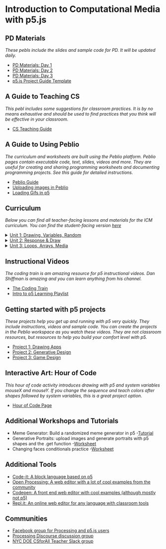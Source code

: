 # Introduction to Computational Media with p5.js

## PD Materials  
_These pebls include the slides and sample code for PD. It will be updated daily._
- [PD Materials: Day 1](https://demo.peblio.co/pebl/vFj5_NK0y)
- [PD Materials: Day 2](https://demo.peblio.co/pebl/i5BdgItjl)
- [PD Materials: Day 3](https://demo.peblio.co/pebl/8yxLcTuw8)
- [p5.js Project Guide Template](https://demo.peblio.co/pebl/3oHELZENk)

## A Guide to Teaching CS
_This pebl includes some suggestions for classroom practices. It is by no means exhaustive and should be used to find practices that you think will be effective in your classroom._
- [CS Teaching Guide](https://demo.peblio.co/pebl/rMb6jcnem)

## A Guide to Using Peblio 
_The curriculum and worksheets are built using the Peblio platform. Peblio pages contain executable code, text, slides, videos and more. They are useful for creating and sharing programming worksheets and documenting programming projects. See this guide for detailed instructions._
- [Peblio Guide](https://demo.peblio.co/pebl/XeJAt6pVQ)
- [Uploading images in Peblio](https://demo.peblio.co/pebl/5qrWMaoi6)
- [Loading Gifs in p5](https://demo.peblio.co/pebl/b6F-rrWDF)

## Curriculum  
 _Below you can find all teacher-facing lessons and materials for the ICM curriculum. You can find the student-facing version [here](https://nycdoe-cs4all.github.io/index.html)_

<details><summary><a href="https://demo.peblio.co/profile/CS4ALL/folder/rkzenSqzN">Unit 1: Drawing, Variables, Random</a></summary><br>
  
- [Unit Overview](https://demo.peblio.co/pebl/KrE5DRXmW)

- [Topic 1: Grayscale Drawings](https://demo.peblio.co/profile/CS4ALL/folder/rJ6du6UfN)
  - [1.1: p5 Introduction](https://demo.peblio.co/profile/CS4ALL/folder/HkW5Vy_yH)
    - [Lesson Plan](https://demo.peblio.co/pebl/yR6_Zr4tD)
    - [Robot Worksheet](https://drive.google.com/file/d/1npDydYLTug3cDlfWjlijgH9ci-AcpdBV/view)
  - [1.2: Line Functions and Parameters](https://demo.peblio.co/profile/CS4ALL/folder/BJssV1uJB)
    - [Lesson Plan](https://demo.peblio.co/pebl/WjYpgWncc)
    - [Worksheet](https://demo.peblio.co/pebl/scRbvpIi3)
    - [Peblio Guide](https://demo.peblio.co/pebl/0W69aS64f)
    - [p5 Web Editor Guide](https://demo.peblio.co/pebl/w29xUZXfs)
  - [1.3: Rectangles, Ellipses, and Layering](https://demo.peblio.co/profile/CS4ALL/folder/HkupEkOJH)
    - [Lesson Plan](https://demo.peblio.co/pebl/7R-imgJ67)
    - [Worksheet](https://demo.peblio.co/pebl/YSue13I5l)
    - [Presentation Pebl](https://demo.peblio.co/pebl/ceeF3_kRm)
  - [1.4: Various Shapes, StrokeWeight, Fill](https://demo.peblio.co/profile/CS4ALL/folder/HyfkHydkH)
    - [Lesson Plan](https://demo.peblio.co/pebl/QsLzibyYu)
    - [Worksheet](https://demo.peblio.co/pebl/nFSwt9oKz)
  - [1.5 Mini Project- Taijutu Symbol](https://demo.peblio.co/profile/CS4ALL/folder/rk-bB1ukB)
    - [Lesson Plan](https://demo.peblio.co/pebl/6KegNoOJk)
    - [Worksheet](https://demo.peblio.co/pebl/NWOYrmgcE)   
    
- [Topic 2: Make it Vary](https://demo.peblio.co/profile/CS4ALL/folder/r1cY_pLME) 
  - [2.1: Intro to Variables: System Variables](https://demo.peblio.co/profile/CS4ALL/folder/HkgC7lFlS)
    - [Lesson Plan](https://demo.peblio.co/pebl/C3xYs1e-Y)
    - [Worksheet](https://demo.peblio.co/pebl/W1gi5Y6Ba)   
  - [2.2: Custom Variables ](https://demo.peblio.co/profile/CS4ALL/folder/ryOgNxYxr)
    - [Lesson Plan](https://demo.peblio.co/pebl/eSDHxd2Px)
    - [Worksheet](https://demo.peblio.co/pebl/qcd8ImdL-) 
  - [2.3: Random](https://demo.peblio.co/profile/CS4ALL/folder/B11G4gKxS)
    - [Lesson Plan](https://demo.peblio.co/pebl/Ak-VNgHY1)
    - [Worksheet](https://demo.peblio.co/pebl/FaVuy7DS_)  
  - [2.4: Mini Project: Emojis](https://demo.peblio.co/profile/CS4ALL/folder/BktXNeKlH)
    - [Lesson Plan](https://demo.peblio.co/pebl/nqg0ssqkX)
    - [Worksheet](https://demo.peblio.co/pebl/hx0crRYYG)  

- [Topic 3: Make it Colorful](https://demo.peblio.co/profile/CS4ALL/folder/B1ZtOTUM4)
  - [3.1: Intro to Color](https://demo.peblio.co/profile/CS4ALL/folder/H1c_acmbB)
    - [Lesson Plan](https://demo.peblio.co/pebl/zP5hWCUXI)
    - [Worksheet](https://demo.peblio.co/pebl/YQ-HFIWT8)   
  - [3.2: RGB vs HSB colorMode](https://demo.peblio.co/profile/CS4ALL/folder/rkZcTcmZr)
    - [Lesson Plan](https://demo.peblio.co/pebl/5YIJMLA7e)
    - [Worksheet](https://demo.peblio.co/pebl/ks5Wai1zi) 
  - [3.3: Color Palettes and Design](https://demo.peblio.co/profile/CS4ALL/folder/BJIja9Qbr)
    - [Lesson Plan](https://demo.peblio.co/pebl/KYYAxZyar)
    - [Worksheet](https://demo.peblio.co/pebl/qRw9rWGcr)  
    
  - [Final Project]( https://demo.peblio.co/profile/CS4ALL/folder/BkkY7_cG4)
  
  </details>

<details><summary><a href="https://demo.peblio.co/profile/CS4ALL/folder/B1mL8C2Q4">Unit 2: Response & Draw</a></summary><br>
 
- [Unit Overview](https://demo.peblio.co/pebl/3Q8q8S6p3)

- [Topic 1: Draw with Mouse 1.1 Conditionals and If Statements](https://demo.peblio.co/profile/CS4ALL/folder/rJHY8C3XE)
  - [1.1 Conditionals and IF Statements](https://demo.peblio.co/dashboard/CS4ALL/folder/H1TzvT4WH)
    - [Lesson Plan](https://demo.peblio.co/pebl/0Mb8qqN7X)
    - [Worksheet](https://demo.peblio.co/pebl/bLT2d4dHU)
  - [1.2 Conditionals and If, Else If, Else Statements](https://demo.peblio.co/profile/CS4ALL/folder/H1CmSAEbH)
    - [Lesson Plan](https://demo.peblio.co/pebl/qwW7C-h3E)
    - [Worksheet: If else](https://demo.peblio.co/pebl/vgrgvg9x9)
    - [Worksheet: Traffic light challenge](https://demo.peblio.co/pebl/yb6SsmXCM)
  - [1.3 Logical Operators AND and OR](https://demo.peblio.co/profile/CS4ALL/folder/HJe03AEbS)
    - [Lesson Plan](https://demo.peblio.co/pebl/dYNZPsB0h)
    - [Worksheet](https://demo.peblio.co/pebl/ugOMyD8SK)    
  - [1.4: Draw with a mouse](https://demo.peblio.co/profile/CS4ALL/folder/HkxSNbHbB)
    - [Lesson Plan](https://demo.peblio.co/pebl/NOGaWnInt)
    - [Worksheet](https://demo.peblio.co/pebl/ilJCpsv9H)
  - [1.5: The Map Function](https://demo.peblio.co/profile/CS4ALL/folder/SkzPEZHbS)
    - [Lesson Plan](https://demo.peblio.co/pebl/ePeeWGiSt)
    - [Worksheet](https://demo.peblio.co/pebl/GoXmjjifS)
    
- [Topic 2: Hover and Click on Things](https://demo.peblio.co/profile/CS4ALL/folder/Hkqk1fmVN)
  - [2.1: Hover and Conditional Statements](https://demo.peblio.co/profile/CS4ALL/folder/Bk6MrJRZr)
    - [Lesson Plan](https://demo.peblio.co/pebl/cag17i8tY)
    - [Worksheet](https://demo.peblio.co/pebl/gvI5HqpAq)
  - [2.2: Rectangles and Clicks](https://demo.peblio.co/profile/CS4ALL/folder/SJkVH10br)
    - [Lesson Plan](https://demo.peblio.co/pebl/6CAL0F6HR)
    - [Worksheet](https://demo.peblio.co/pebl/l64jmFy94)
  - [2.3: Mini Project: Light Switch Game](https://demo.peblio.co/profile/CS4ALL/folder/HyWHHkRWr)
    - [Lesson Plan](https://demo.peblio.co/pebl/JmmZsUUQf)
    - [Worksheet](https://demo.peblio.co/pebl/V8F5bcU9Y)
    
- [Topic 3: Press Keys](https://demo.peblio.co/profile/CS4ALL/folder/H1gekM74E)
  - [3.1: Key Presses and Conditionals](https://demo.peblio.co/profile/CS4ALL/folder/HyT4Uk0-H)
    - [Lesson Plan](https://demo.peblio.co/pebl/-YC928BR6)
    - [Worksheet](https://demo.peblio.co/pebl/KwIfg-uw-)
    
- [Final Project](https://demo.peblio.co/profile/CS4ALL/folder/BJchChV-r)
    - [Lesson Plan](https://demo.peblio.co/pebl/28PkzoPNu)
    - [Worksheet](https://demo.peblio.co/pebl/xFOeADwoL)

</details>

<details><summary><a href="https://demo.peblio.co/dashboard/CS4ALL/folder/ry7OAk22N">Unit 3: Loops, Arrays, Media</a></summary><br>

- [Topic 1: Loops](https://demo.peblio.co/profile/CS4ALL/folder/rkKlPplpN)
  - [1.1: While Loops](https://demo.peblio.co/profile/CS4ALL/folder/ByzQgXp-r)
    - [Lesson Plan](https://demo.peblio.co/pebl/Ia3_bZu7M)
    - [Worksheet](https://demo.peblio.co/pebl/NAC0z8n0t)
  - [1.2: For Loops I](https://demo.peblio.co/profile/CS4ALL/folder/BkmExXTbB)
    - [Lesson Plan](https://demo.peblio.co/pebl/pIzNh9ZBI)
    - [Worksheet](https://demo.peblio.co/pebl/3oh4VZjXC)
  - [1.3: For Loops II](https://demo.peblio.co/profile/CS4ALL/folder/SyPrgQ6-r)
    - [Lesson Plan](https://demo.peblio.co/pebl/ja5FnI8XA)
    - [Worksheet](https://demo.peblio.co/pebl/VVHSu79Yu)
  - [1.4: Variation in For Loops](https://demo.peblio.co/profile/CS4ALL/folder/SJs8eQaZS)
    - [Lesson Plan](https://demo.peblio.co/pebl/Sp4zpr4hr)
    - [Worksheet](https://demo.peblio.co/pebl/D4oE0bkPk)
  - [1.5: Nested For Loops](https://demo.peblio.co/profile/CS4ALL/folder/rJGOgQaWS)
    - [Lesson Plan](https://demo.peblio.co/pebl/2i41We1oc)
    - [Worksheet](https://demo.peblio.co/pebl/k_nw1Y_MD)
  - [1.6: Mini Project: Wallpaper](https://demo.peblio.co/profile/CS4ALL/folder/B1KKgm6ZH)
    - [Lesson Plan](https://demo.peblio.co/pebl/oP8o2mTsh)
    - [Project Template](https://demo.peblio.co/pebl/fPElZ0m2I)

</details>

## Instructional Videos 
_The coding train is am amazing resource for p5 instructional videos. Dan Shiffman is amazing and you can learn anything from his channel._

- [The Coding Train](https://www.youtube.com/playlist?list=PLRqwX-V7Uu6Zy51Q-x9tMWIv9cueOFTFA)
- [Intro to p5 Learning Playlist](https://www.youtube.com/playlist?list=PLRqwX-V7Uu6Zy51Q-x9tMWIv9cueOFTFA)


## Getting started with p5 projects 
_These projects help you get up and running with p5 very quickly. They include instructions, videos and sample code. You can create the projects in the Peblio workspace as you watch these videos. They are not classroom resources, but resources to help you build your comfort level with p5._

- [Project 1: Drawing Apps](https://demo.peblio.co/pebl/Muth86erj)
- [Project 2: Generative Design](https://demo.peblio.co/pebl/xtShIBrtc)
- [Project 3: Game Design](https://demo.peblio.co/pebl/oqwx-4Zz7)

## Interactive Art: Hour of Code
_This hour of code activity introduces drawing with p5 and system variables mouseX and mouseY. If you change the sequence and teach colors after shapes followed by system variables, this is a great project option._
- [Hour of Code Page](https://www.peblio.co/hour-of-code)


## Additional Workshops and Tutorials  
- Meme Generator: Build a randomized meme generator in p5
  -[Tutorial](https://demo.peblio.co/pebl/qsH5OOeV3)
- Generative Portraits: upload images and generate portraits with p5 shapes and the .get function
  -[Worksheet](https://demo.peblio.co/pebl/c3fUnHI9v)
- Changing faces conditionals practice
 -[Worksheet](https://demo.peblio.co/pebl/r_n96oWxQ)
 
## Additional Tools 
- [Code-it: A block language based on p5](https://app.code-it-studio.de/makerspace/54)
- [Open Processing: A web editor with a lot of cool examples from the community](https://www.openprocessing.org/)
- [Codepen: A front end web editor with cool examples (although mostly not p5)](https://codepen.io/)
- [Repl.it: An online web editor for any language with classroom tools](https://repl.it/)

## Communities 
- [Facebook group for Processing and p5.js users](https://www.facebook.com/search/top/?q=creative%20coding%20with%20processing%20and%20p5.js&epa=SEARCH_BOX)
- [Processing Discourse discussion group](https://discourse.processing.org/) 
- [NYC DOE CSforAll Teacher Slack group](https://join.slack.com/t/cs4allteachers/shared_invite/enQtMzIwODg0NjEyMzg2LWNhNTI0ODk1N2RkNTQwODMxMTNhYjE1ZWYyMzZiNjM5MDRjZTQ5NTNlMGI5MjQ0OGY1MjQ2ODc0MDcwZGY2YTI) 
